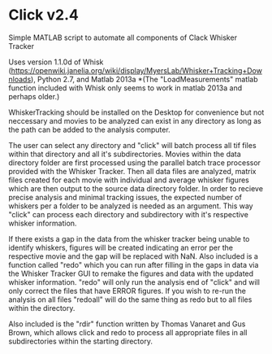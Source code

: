 # Click v2.4
Simple MATLAB script to automate all components of Clack Whisker Tracker

Uses version 1.1.0d of Whisk (https://openwiki.janelia.org/wiki/display/MyersLab/Whisker+Tracking+Downloads), Python 2.7, and  Matlab 2013a *(The "LoadMeasurements" matlab function included with Whisk only seems to work in matlab 2013a and perhaps older.)

WhiskerTracking should be installed on the Desktop for convenience but not neccessary and movies to be analyzed can exist in any directory as long as the path can be added to the analysis computer.

The user can select any directory and "click" will batch process all tif files within that directory and all it's subdirectories. Movies within the data directory folder are first processed using the parallel batch trace processor provided with the Whisker Tracker.
Then all data files are analyzed, matrix files created for each movie with individual and average whisker figures which are then output to the source data directory folder. In order to recieve precise analysis and minimal tracking issues, the expected number of whiskers per a folder to be analyzed is needed as an argument. This way "click" can process each directory and subdirectory with it's respective whisker information.

If there exists a gap in the data from the whisker tracker being unable to identify whiskers, figures will be created indicating an error per the respective movie and the gap will be replaced with NaN. Also included is a function called "redo" which you can run after filling in the gaps in data via the Whisker Tracker GUI to remake the figures and data with the updated whisker information. "redo" will only run the analysis end of "click" and will only correct the files that have ERROR figures. If you wish to re-run the analysis on all files "redoall" will do the same thing as redo but to all files within the directory.

Also included is the "rdir" function written by Thomas Vanaret and Gus Brown, which allows click and redo to process all appropriate files in all subdirectories within the starting directory.
